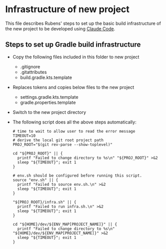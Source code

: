 # Infrastructure of new project

This file describes Rubens' steps to set up the basic build infrastructure of
the new project to be developed using [Claude Code](https://www.anthropic.com/claude-code).

## Steps to set up Gradle build infrastructure

- Copy the following files included in this folder to new project

    - .gitignore
    - .gitattributes
    - build.gradle.kts.template

- Replaces tokens and copies below files to the new project

    - settings.gradle.kts.template
    - gradle.properties.template

- Switch to the new project directory

- The following script does all the above steps automatically:

    ```shell
    # time to wait to allow user to read the error message
    TIMEOUT=10
    # derive the local git root project path
    PROJ_ROOT="$(git rev-parse --show-toplevel)"
   
    cd "${PROJ_ROOT}" || {
      printf "Failed to change directory to %s\n" "${PROJ_ROOT}" >&2
      sleep "${TIMEOUT}"; exit 1
    }

    # env.sh should be configured before running this script.
    source "env.sh" || {
      printf "Failed to source env.sh.\n" >&2
      sleep "${TIMEOUT}"; exit 1
    }

    "${PROJ_ROOT}/infra.sh" || {   
      printf "Failed to run infra.sh.\n" >&2
      sleep "${TIMEOUT}"; exit 1
    }

    cd "${HOME}/dev/${ENV_MAP[PROJECT_NAME]}" || {
      printf "Failed to change directory to %s\n" "${HOME}/dev/${ENV_MAP[PROJECT_NAME]}" >&2
      sleep "${TIMEOUT}"; exit 1
   }
   ```
